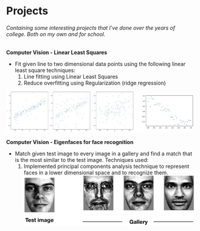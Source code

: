 # Projects
###### *Containing some interesting projects that I've done over the years of college. Both on my own and for school.*

**Computer Vision - Linear Least Squares**
- Fit given line to two dimensional data points using the following linear least square techniques:
  1. Line fitting using Linear Least Squares
  2. Reduce overfitting using Regularization (ridge regression)

![Image of Data](https://github.com/LeeleeLiang/Personal_Project/blob/main/CompVision_Linear%20Least%20Squares/data.jpeg)




**Computer Vision - Eigenfaces for face recognition**
- Match given test image to every image in a gallery and find a match that is the most similar to the test image. Techniques used:
  1. Implemented principal components analysis technique to represent faces in a lower dimensional space and to recognize them.       
![Image of Faces](https://github.com/LeeleeLiang/Personal_Project/blob/main/CompVision_Eigenfaces%20for%20face%20recognition/faces.png)
